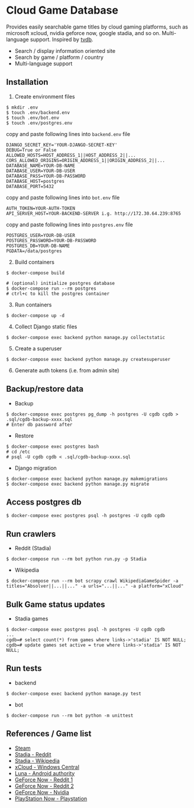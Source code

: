 # Cloud Game Database

Provides easily searchable game titles by cloud gaming platforms, such as microsoft xcloud, nvidia geforce now, google stadia, and so on. Multi-language support. Inspired by [tvdb](http://thetvdb.com).

- Search / display information oriented site
- Search by game / platform / country
- Multi-language support

## Installation
1. Create environment files
```
$ mkdir .env
$ touch .env/backend.env
$ touch .env/bot.env
$ touch .env/postgres.env
```
copy and paste following lines into `backend.env` file
```
DJANGO_SECRET_KEY='YOUR-DJANGO-SECRET-KEY'
DEBUG=True or False
ALLOWED_HOSTS=HOST_ADDRESS_1||HOST_ADDRESS_2||...
CORS_ALLOWED_ORIGINS=ORIGIN_ADDRESS_1||ORIGIN_ADDRESS_2||...
DATABASE_NAME=YOUR-DB-NAME
DATABASE_USER=YOUR-DB-USER
DATABASE_PASS=YOUR-DB-PASSWORD
DATABASE_HOST=postgres
DATABASE_PORT=5432
```
copy and paste following lines into `bot.env` file
```
AUTH_TOKEN=YOUR-AUTH-TOKEN
API_SERVER_HOST=YOUR-BACKEND-SERVER i.g. http://172.30.64.239:8765
```
copy and paste following lines into `postgres.env` file
```
POSTGRES_USER=YOUR-DB-USER
POSTGRES_PASSWORD=YOUR-DB-PASSWORD
POSTGRES_DB=YOUR-DB-NAME
PGDATA=/data/postgres
```
2. Build containers
```
$ docker-compose build

# (optional) initialize postgres database
$ docker-compose run --rm postgres
# ctrl+c to kill the postgres container
```
3. Run containers
```
$ docker-compose up -d
```
4. Collect Django static files
```
$ docker-compose exec backend python manage.py collectstatic
```
5. Create a superuser
```
$ docker-compose exec backend python manage.py createsuperuser
```
6. Generate auth tokens (i.e. from admin site)

## Backup/restore data
- Backup
```
$ docker-compose exec postgres pg_dump -h postgres -U cgdb cgdb > .sql/cgdb-backup-xxxx.sql
# Enter db password after
```
- Restore
```
$ docker-compose exec postgres bash
# cd /etc
# psql -U cgdb cgdb < .sql/cgdb-backup-xxxx.sql
```
- Django migration
```
$ docker-compose exec backend python manage.py makemigrations
$ docker-compose exec backend python manage.py migrate
```

## Access postgres db
```
$ docker-compose exec postgres psql -h postgres -U cgdb cgdb
```

## Run crawlers
- Reddit (Stadia)
```
$ docker-compose run --rm bot python run.py -p Stadia
```
- Wikipedia
```
$ docker-compose run --rm bot scrapy crawl WikipediaGameSpider -a titles="Absolver||...||..." -a urls="...||..." -a platform="xCloud"
```

## Bulk Game status updates
- Stadia games
```
$ docker-compose exec postgres psql -h postgres -U cgdb cgdb
...
cgdb=# select count(*) from games where links->'stadia' IS NOT NULL;
cgdb=# update games set active = true where links->'stadia' IS NOT NULL;
```

## Run tests
- backend
```
$ docker-compose exec backend python manage.py test
```
- bot
```
$ docker-compose run --rm bot python -m unittest
```

## References / Game list
- [Steam](https://store.steampowered.com/)
- [Stadia - Reddit](https://www.reddit.com/r/Stadia/wiki/index)
- [Stadia - Wikipedia](https://en.wikipedia.org/wiki/List_of_Stadia_games)
- [xCloud - Windows Central](https://www.windowscentral.com/xbox-project-xcloud-games-list)
- [Luna - Android authority](https://www.androidauthority.com/amazon-luna-1170676/)
- [GeForce Now - Reddit 1](http://gfngames.tk/)
- [GeForce Now - Reddit 2](https://geforcenow-games.com/)
- [GeForce Now - Nvidia](https://www.nvidia.com/en-us/geforce-now/games/)
- [PlayStation Now - Playstation](https://www.playstation.com/en-ca/ps-now/ps-now-games/#all-ps-now-games)